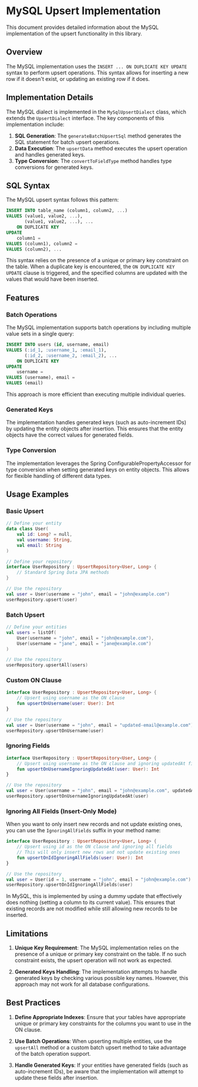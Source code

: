 # MySQL Upsert Implementation

This document provides detailed information about the MySQL implementation of the upsert
functionality in this library.

## Overview

The MySQL implementation uses the `INSERT ... ON DUPLICATE KEY UPDATE` syntax to perform upsert
operations. This syntax allows for inserting a new row if it doesn't exist, or updating an existing
row if it does.

## Implementation Details

The MySQL dialect is implemented in the `MySqlUpsertDialect` class, which extends the
`UpsertDialect` interface. The key components of this implementation include:

1. **SQL Generation**: The `generateBatchUpsertSql` method generates the SQL statement for batch
   upsert operations.
2. **Data Execution**: The `upsertData` method executes the upsert operation and handles generated
   keys.
3. **Type Conversion**: The `convertToFieldType` method handles type conversions for generated keys.

## SQL Syntax

The MySQL upsert syntax follows this pattern:

```sql
INSERT INTO table_name (column1, column2, ...)
VALUES (value1, value2, ...),
       (value1, value2, ...), ...
    ON DUPLICATE KEY
UPDATE
    column1 =
VALUES (column1), column2 =
VALUES (column2), ...
```

This syntax relies on the presence of a unique or primary key constraint on the table. When a
duplicate key is encountered, the `ON DUPLICATE KEY UPDATE` clause is triggered, and the specified
columns are updated with the values that would have been inserted.

## Features

### Batch Operations

The MySQL implementation supports batch operations by including multiple value sets in a single
query:

```sql
INSERT INTO users (id, username, email)
VALUES (:id_1, :username_1, :email_1),
       (:id_2, :username_2, :email_2), ...
    ON DUPLICATE KEY
UPDATE
    username =
VALUES (username), email =
VALUES (email)
```

This approach is more efficient than executing multiple individual queries.

### Generated Keys

The implementation handles generated keys (such as auto-increment IDs) by updating the entity
objects after insertion. This ensures that the entity objects have the correct values for generated
fields.

### Type Conversion

The implementation leverages the Spring ConfigurablePropertyAccessor for type conversion when
setting generated keys on entity objects. This allows for flexible handling of different data types.

## Usage Examples

### Basic Upsert

```kotlin
// Define your entity
data class User(
    val id: Long? = null,
    val username: String,
    val email: String
)

// Define your repository
interface UserRepository : UpsertRepository<User, Long> {
    // Standard Spring Data JPA methods
}

// Use the repository
val user = User(username = "john", email = "john@example.com")
userRepository.upsert(user)
```

### Batch Upsert

```kotlin
// Define your entities
val users = listOf(
    User(username = "john", email = "john@example.com"),
    User(username = "jane", email = "jane@example.com")
)

// Use the repository
userRepository.upsertAll(users)
```

### Custom ON Clause

```kotlin
interface UserRepository : UpsertRepository<User, Long> {
    // Upsert using username as the ON clause
    fun upsertOnUsername(user: User): Int
}

// Use the repository
val user = User(username = "john", email = "updated-email@example.com")
userRepository.upsertOnUsername(user)
```

### Ignoring Fields

```kotlin
interface UserRepository : UpsertRepository<User, Long> {
    // Upsert using username as the ON clause and ignoring updatedAt field
    fun upsertOnUsernameIgnoringUpdatedAt(user: User): Int
}

// Use the repository
val user = User(username = "john", email = "john@example.com", updatedAt = LocalDateTime.now())
userRepository.upsertOnUsernameIgnoringUpdatedAt(user)
```

### Ignoring All Fields (Insert-Only Mode)

When you want to only insert new records and not update existing ones, you can use the
`IgnoringAllFields` suffix in your method name:

```kotlin
interface UserRepository : UpsertRepository<User, Long> {
    // Upsert using id as the ON clause and ignoring all fields
    // This will only insert new rows and not update existing ones
    fun upsertOnIdIgnoringAllFields(user: User): Int
}

// Use the repository
val user = User(id = 1, username = "john", email = "john@example.com")
userRepository.upsertOnIdIgnoringAllFields(user)
```

In MySQL, this is implemented by using a dummy update that effectively does nothing (setting a
column to its current value). This ensures that existing records are not modified while still
allowing new records to be inserted.

## Limitations

1. **Unique Key Requirement**: The MySQL implementation relies on the presence of a unique or
   primary key constraint on the table. If no such constraint exists, the upsert operation will not
   work as expected.

2. **Generated Keys Handling**: The implementation attempts to handle generated keys by checking
   various possible key names. However, this approach may not work for all database configurations.

## Best Practices

1. **Define Appropriate Indexes**: Ensure that your tables have appropriate unique or primary key
   constraints for the columns you want to use in the ON clause.

2. **Use Batch Operations**: When upserting multiple entities, use the `upsertAll` method or a
   custom batch upsert method to take advantage of the batch operation support.

3. **Handle Generated Keys**: If your entities have generated fields (such as auto-increment IDs),
   be aware that the implementation will attempt to update these fields after insertion.
